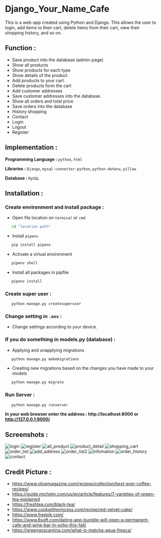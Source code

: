 # Django_Your_Name_Cafe
This is a web-app created using Python and Django. This allows the user to login, add items to their cart, delete items from their cart, view their shopping history, and so on. 

## Function :
   -  Save product into the database (admin-page)
   -  Show all products
   -  Show products for each type
   -  Show details of the product
   -  Add products to your cart.
   -  Delete products form the cart
   -  Add customer addresses
   -  Save customer addresses into the database.
   -  Show all orders and total price
   -  Save orders into the database
   -  History shopping
   -  Contact
   -  Login
   -  Logout  
   -  Register

## Implementation :
**Programming Language :** `python`,  `html`

**Libraries :** `Django`,  `mysql-connector-python`,  `python-dotenv`, `pillow`

**Database :** `MySQL`

## Installation : 
### Create environment and install package :
   -  Open file location on `terminal` or `cmd`
```bash
   cd "location path"
```
   -  Install `pipenv`
```bash
   pip install pipenv
```
   -  Activate a virtual environment
```bash
   pipenv shell
```
   -  Install all packages in pipfile
```bash
   pipenv install
```

### Create super user :
```bash
   python manage.py createsuperuser
```

### Change setting in `.env` :
   -  Change settings according to your device.

### If you do something in models.py (database) :
   -  Applying and unapplying migrations
```bash
   python manage.py makemigrations
```
   -  Creating new migrations based on the changes you have made to your models
```bash
   python manage.py migrate
```

### Run Server :
```bash
   python manage.py runserver
```

**In your web browser enter the address : http://localhost:8000 or http://127.0.0.1:8000/**

## Screenshots :
![login](https://user-images.githubusercontent.com/103243756/225934878-2770a9b2-6120-421b-a860-6b5f617dcb9b.JPG)
![register](https://user-images.githubusercontent.com/103243756/225934892-813d050f-a9c2-4ee2-94e4-d12de42b880b.JPG)
![all_product](https://user-images.githubusercontent.com/103243756/225934936-88e354ab-0ac0-4112-aff3-45db5630ac7c.JPG)
![product_detail](https://user-images.githubusercontent.com/103243756/225937096-2a384f31-0b63-43b1-adc5-025ae8caa14b.JPG)
![shopping_cart](https://user-images.githubusercontent.com/103243756/225935046-8f80d9aa-6fc1-41a6-bd9f-7123e45801b7.JPG)
![order_list](https://user-images.githubusercontent.com/103243756/225935080-15617587-89f9-4533-9a32-ee58c5915bd3.JPG)
![add_address](https://user-images.githubusercontent.com/103243756/225935126-c65beb6e-2b88-4eb1-a8a3-360fef996b36.JPG)
![order_list2](https://user-images.githubusercontent.com/103243756/225935086-a91318e1-083f-4925-befe-5dccda0327b7.JPG)
![infomation](https://user-images.githubusercontent.com/103243756/226293921-23944ff6-67fa-466f-bfc0-34f4f5b05347.JPG)
![order_history](https://user-images.githubusercontent.com/103243756/226295137-2878d1c5-72ee-49a7-8125-4657f9e8f09a.JPG)
![contact](https://user-images.githubusercontent.com/103243756/225935159-b348a37e-637a-4e64-8217-fc7a5140724d.JPG)

## Credit Picture :
   -  https://www.olivemagazine.com/recipes/collection/best-ever-coffee-recipes/
   -  https://guide.michelin.com/us/en/article/features/7-varieties-of-green-tea-explained
   -  https://freshtea.com/black-tea/
   -  https://www.cookwithprincess.com/recipe/red-velvet-cake/
   -  https://www.freepik.com/
   -  https://www.6sqft.com/dating-app-bumble-will-open-a-permanent-cafe-and-wine-bar-in-soho-this-fall/
   -  https://greengoscantina.com/what-is-matcha-agua-fresca/
